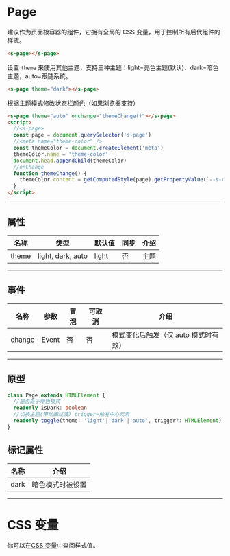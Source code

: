 # Page

建议作为页面根容器的组件，它拥有全局的 CSS 变量，用于控制所有后代组件的样式。

```html
<s-page></s-page>
```
设置 `theme` 来使用其他主题，支持三种主题：light=亮色主题(默认)、dark=暗色主题，auto=跟随系统。

```html
<s-page theme="dark"></s-page>
```

根据主题模式修改状态栏颜色（如果浏览器支持）

```html
<s-page theme="auto" onchange="themeChange()"></s-page>
<script>
  //<s-page>
  const page = document.querySelector('s-page')
  //<meta name="theme-color" />
  const themeColor = document.createElement('meta')
  themeColor.name = 'theme-color'
  document.head.appendChild(themeColor)
  //onChange
  function themeChange() {
    themeColor.content = getComputedStyle(page).getPropertyValue(`--s-color${page.isDark?'-dark':''}-surface-container`)
  }
</script>
```

---

## 属性

| 名称  | 类型               | 默认值 | 同步 | 介绍 |
| ----- | ----------------- | ------ | --- | ---- |
| theme | light, dark, auto | light  | 否  | 主题 |

---

## 事件

| 名称   | 参数   | 冒泡 | 可取消 | 介绍                               |
| ------ |------ |------| ------ |---------------------------------- |
| change | Event | 否   | 否     | 模式变化后触发（仅 auto 模式时有效） |

---

## 原型

```ts
class Page extends HTMLElement {
  //是否处于暗色模式
  readonly isDark: boolean
  //切换主题(带动画过渡) trigger=触发中心元素
  readonly toggle(theme: 'light'|'dark'|'auto', trigger?: HTMLElement): Promise<Animation | void>
}
```

## 标记属性

| 名称 | 介绍            |
| ---- | -------------- |
| dark | 暗色模式时被设置 |

---

# CSS 变量

你可以在[CSS 变量](/style/css-var)中查阅样式值。